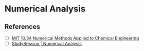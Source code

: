 # Numerical Analysis



## References

- [ ] [MIT 10.34 Numerical Methods Applied to Chemical Engineering](https://www.youtube.com/playlist?list=PLUl4u3cNGP6152YvEOa6i6L3axPx0IkIO)
- [ ] [StudySession | Numerical Analysis](https://www.youtube.com/playlist?list=PLDea8VeK4MUTppAXQzHBNz3KiyEd9SQms)